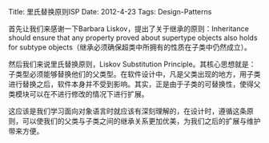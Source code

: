 Title: 里氏替换原则ISP
Date: 2012-4-23
Tags: Design-Patterns

首先让我们来感谢一下Barbara Liskov，提出了关于继承的原则：Inheritance should ensure that any property proved about supertype objects also holds for subtype objects（继承必须确保超类中所拥有的性质在子类中仍然成立）。

然后我们来说里氏替换原则，Liskov Substitution Principle。其核心思想就是：子类型必须能够替换他们的父类型。在软件设计中，凡是父类出现的地方，用子类进行替换之后，软件本身并不受到影响。其实，正是由于子类的可替换性，使得父类模块可以在不进行修改的情况下进行扩展。

这应该是我们学习面向对象语言时就应该有深刻理解的，在设计时，遵循这条原则，可以使我们的父类与子类之间的继承关系更加优美，为我们之后的扩展与维护带来方便。
